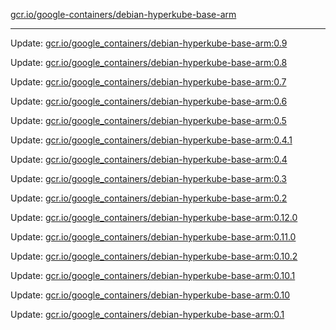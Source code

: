 [gcr.io/google-containers/debian-hyperkube-base-arm](https://hub.docker.com/r/cruse/debian-hyperkube-base-arm/tags/) 

----
Update: [gcr.io/google_containers/debian-hyperkube-base-arm:0.9](https://hub.docker.com/r/cruse/debian-hyperkube-base-arm/tags/)

Update: [gcr.io/google_containers/debian-hyperkube-base-arm:0.8](https://hub.docker.com/r/cruse/debian-hyperkube-base-arm/tags/)

Update: [gcr.io/google_containers/debian-hyperkube-base-arm:0.7](https://hub.docker.com/r/cruse/debian-hyperkube-base-arm/tags/)

Update: [gcr.io/google_containers/debian-hyperkube-base-arm:0.6](https://hub.docker.com/r/cruse/debian-hyperkube-base-arm/tags/)

Update: [gcr.io/google_containers/debian-hyperkube-base-arm:0.5](https://hub.docker.com/r/cruse/debian-hyperkube-base-arm/tags/)

Update: [gcr.io/google_containers/debian-hyperkube-base-arm:0.4.1](https://hub.docker.com/r/cruse/debian-hyperkube-base-arm/tags/)

Update: [gcr.io/google_containers/debian-hyperkube-base-arm:0.4](https://hub.docker.com/r/cruse/debian-hyperkube-base-arm/tags/)

Update: [gcr.io/google_containers/debian-hyperkube-base-arm:0.3](https://hub.docker.com/r/cruse/debian-hyperkube-base-arm/tags/)

Update: [gcr.io/google_containers/debian-hyperkube-base-arm:0.2](https://hub.docker.com/r/cruse/debian-hyperkube-base-arm/tags/)

Update: [gcr.io/google_containers/debian-hyperkube-base-arm:0.12.0](https://hub.docker.com/r/cruse/debian-hyperkube-base-arm/tags/)

Update: [gcr.io/google_containers/debian-hyperkube-base-arm:0.11.0](https://hub.docker.com/r/cruse/debian-hyperkube-base-arm/tags/)

Update: [gcr.io/google_containers/debian-hyperkube-base-arm:0.10.2](https://hub.docker.com/r/cruse/debian-hyperkube-base-arm/tags/)

Update: [gcr.io/google_containers/debian-hyperkube-base-arm:0.10.1](https://hub.docker.com/r/cruse/debian-hyperkube-base-arm/tags/)

Update: [gcr.io/google_containers/debian-hyperkube-base-arm:0.10](https://hub.docker.com/r/cruse/debian-hyperkube-base-arm/tags/)

Update: [gcr.io/google_containers/debian-hyperkube-base-arm:0.1](https://hub.docker.com/r/cruse/debian-hyperkube-base-arm/tags/)

